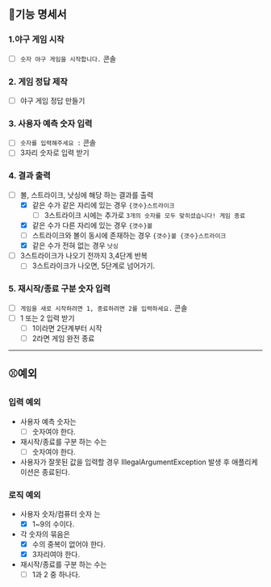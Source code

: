 ## 📝기능 명세서

### 1.야구 게임 시작

- [ ] `숫자 야구 게임을 시작합니다.` 콘솔

### 2. 게임 정답 제작

- [ ] 야구 게임 정답 만들기

### 3. 사용자 예측 숫자 입력

- [ ] `숫자를 입력해주세요 :` 콘솔
- [ ] 3자리 숫자로 입력 받기

### 4. 결과 출력

- [ ] 볼, 스트라이크, 낫싱에 해당 하는 결과를 출력
    - [x] 같은 수가 같은 자리에 있는 경우 `{갯수}스트라이크`
        - [ ] 3스트라이크 시에는 추가로 `3개의 숫자를 모두 맞히셨습니다! 게임 종료`
    - [x] 같은 수가 다른 자리에 있는 경우 `{갯수}볼`
    - [ ] 스트라이크와 볼이 동시에 존재하는 경우 `{갯수}볼 {갯수}스트라이크`
    - [x] 같은 수가 전혀 없는 경우 `낫싱`
- [ ] 3스트라이크가 나오기 전까지 3,4단계 반복
    - [ ] 3스트라이크가 나오면, 5단계로 넘어가기.

### 5. 재시작/종료 구분 숫자 입력

- [ ] `게임을 새로 시작하려면 1, 종료하려면 2를 입력하세요.` 콘솔
- [ ] 1 또는 2 입력 받기
    - [ ] 1이라면 2단계부터 시작
    - [ ] 2라면 게임 완전 종료

---

## ⚾예외

### 입력 예외

- 사용자 예측 숫자는
    - [ ] 숫자여야 한다.
- 재시작/종료를 구분 하는 수는
    - [ ] 숫자여야 한다.
- 사용자가 잘못된 값을 입력할 경우 IllegalArgumentException 발생 후 애플리케이션은 종료된다.

### 로직 예외

- 사용자 숫자/컴퓨터 숫자 는
    - [x] 1~9의 수이다.
- 각 숫자의 묶음은
    - [x] 수의 중복이 없어야 한다.
    - [x] 3자리여야 한다.
- 재시작/종료를 구분 하는 수는
    - [ ] 1과 2 중 하나다.